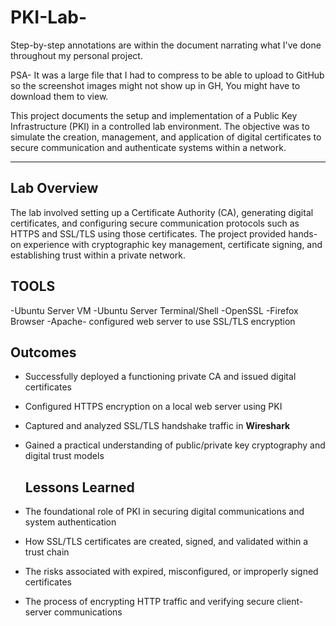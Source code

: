 # PKI-Lab-
Step-by-step annotations are within the document narrating what I've done throughout my personal project.

PSA- It was a large file that I had to compress to be able to upload to GitHub so the screenshot images might not show up in GH, You might have to download them to view. 

This project documents the setup and implementation of a Public Key Infrastructure (PKI) in a controlled lab environment. The objective was to simulate the creation, management, and application of digital certificates to secure communication and authenticate systems within a network.

---

##  Lab Overview 

The lab involved setting up a Certificate Authority (CA), generating digital certificates, and configuring secure communication protocols such as HTTPS and SSL/TLS using those certificates. The project provided hands-on experience with cryptographic key management, certificate signing, and establishing trust within a private network.
## TOOLS
-Ubuntu Server VM
-Ubuntu Server Terminal/Shell
-OpenSSL
-Firefox Browser
-Apache- configured web server to use SSL/TLS encryption
## Outcomes 

- Successfully deployed a functioning private CA and issued digital certificates 
- Configured HTTPS encryption on a local web server using PKI 
- Captured and analyzed SSL/TLS handshake traffic in **Wireshark** 
- Gained a practical understanding of public/private key cryptography and digital trust models

  ##  Lessons Learned 

- The foundational role of PKI in securing digital communications and system authentication 
- How SSL/TLS certificates are created, signed, and validated within a trust chain 
- The risks associated with expired, misconfigured, or improperly signed certificates 
- The process of encrypting HTTP traffic and verifying secure client-server communications 
